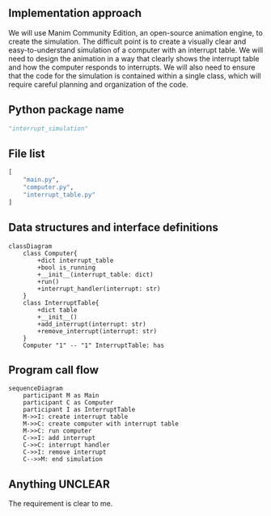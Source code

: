 ## Implementation approach
We will use Manim Community Edition, an open-source animation engine, to create the simulation. The difficult point is to create a visually clear and easy-to-understand simulation of a computer with an interrupt table. We will need to design the animation in a way that clearly shows the interrupt table and how the computer responds to interrupts. We will also need to ensure that the code for the simulation is contained within a single class, which will require careful planning and organization of the code.

## Python package name
```python
"interrupt_simulation"
```

## File list
```python
[
    "main.py",
    "computer.py",
    "interrupt_table.py"
]
```

## Data structures and interface definitions
```mermaid
classDiagram
    class Computer{
        +dict interrupt_table
        +bool is_running
        +__init__(interrupt_table: dict)
        +run()
        +interrupt_handler(interrupt: str)
    }
    class InterruptTable{
        +dict table
        +__init__()
        +add_interrupt(interrupt: str)
        +remove_interrupt(interrupt: str)
    }
    Computer "1" -- "1" InterruptTable: has
```

## Program call flow
```mermaid
sequenceDiagram
    participant M as Main
    participant C as Computer
    participant I as InterruptTable
    M->>I: create interrupt table
    M->>C: create computer with interrupt table
    M->>C: run computer
    C->>I: add interrupt
    C->>C: interrupt handler
    C->>I: remove interrupt
    C-->>M: end simulation
```

## Anything UNCLEAR
The requirement is clear to me.